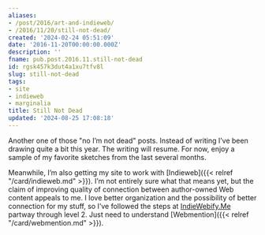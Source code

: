 ```yaml
---
aliases:
- /post/2016/art-and-indieweb/
- /2016/11/20/still-not-dead/
created: '2024-02-24 05:51:09'
date: '2016-11-20T00:00:00.000Z'
description: ''
fname: pub.post.2016.11.still-not-dead
id: rgsk457k3dut4a1xu7tfv8l
slug: still-not-dead
tags:
- site
- indieweb
- marginalia
title: Still Not Dead
updated: '2024-08-25 17:08:18'
---
```


Another one of those "no I’m not dead" posts. Instead of writing I’ve been drawing quite a bit this year. The writing will resume. For now, enjoy a sample of my favorite sketches from the last several months.

Meanwhile, I’m also getting my site to work with [Indieweb]({{< relref "/card/indieweb.md" >}}). I’m not entirely sure what that means yet, but the claim of improving quality of connection between author-owned Web content appeals to me. I love better organization and the possibility of better connection for my stuff, so I’ve followed the steps at [IndieWebify.Me](https://indiewebify.me/) partway through level 2. Just need to understand [Webmention]({{< relref "/card/webmention.md" >}}).